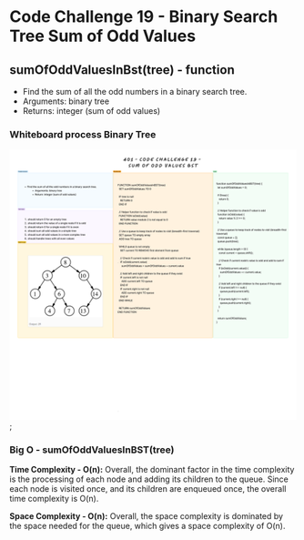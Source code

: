 # Code Challenge 19 - Binary Search Tree Sum of Odd Values

## sumOfOddValuesInBst(tree) - function

* Find the sum of all the odd numbers in a binary search tree.
* Arguments: binary tree
* Returns: integer (sum of odd values)

### Whiteboard process Binary Tree

![Binary Search Tree Sum of Odd Values](../assets/bst-sum-of-odd-values.png);

### Big O - sumOfOddValuesInBST(tree)

**Time Complexity - O(n):**
Overall, the dominant factor in the time complexity is the processing of each node and adding its children to the queue. Since each node is visited once, and its children are enqueued once, the overall time complexity is O(n).

**Space Complexity - O(n):**
Overall, the space complexity is dominated by the space needed for the queue, which gives a space complexity of O(n).
